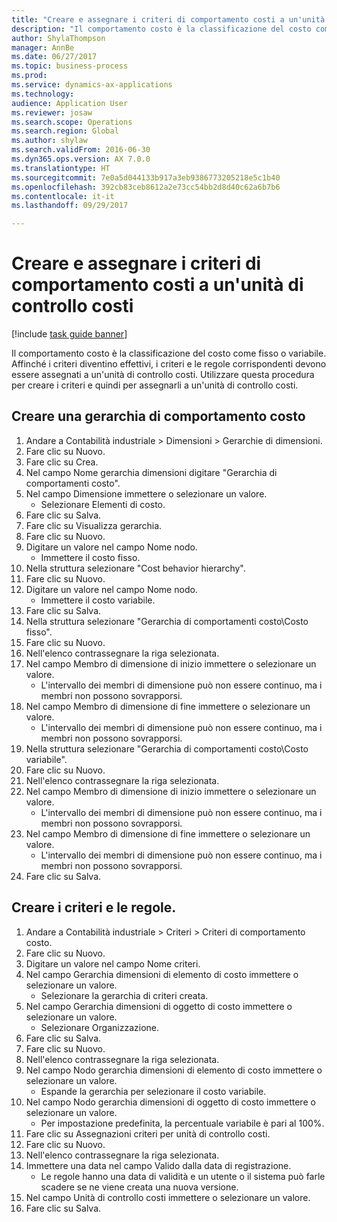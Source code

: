 ```yaml
--- 
title: "Creare e assegnare i criteri di comportamento costi a un'unità di controllo costi"
description: "Il comportamento costo è la classificazione del costo come fisso o variabile."
author: ShylaThompson
manager: AnnBe
ms.date: 06/27/2017
ms.topic: business-process
ms.prod: 
ms.service: dynamics-ax-applications
ms.technology: 
audience: Application User
ms.reviewer: josaw
ms.search.scope: Operations
ms.search.region: Global
ms.author: shylaw
ms.search.validFrom: 2016-06-30
ms.dyn365.ops.version: AX 7.0.0
ms.translationtype: HT
ms.sourcegitcommit: 7e0a5d044133b917a3eb9386773205218e5c1b40
ms.openlocfilehash: 392cb83ceb8612a2e73cc54bb2d8d40c62a6b7b6
ms.contentlocale: it-it
ms.lasthandoff: 09/29/2017

---
```

# <a name="create-and-assign-a-cost-behavior-policy-to-a-cost-control-unit"></a>Creare e assegnare i criteri di comportamento costi a un'unità di controllo costi

[!include [task guide banner](../../includes/task-guide-banner.md)]

Il comportamento costo è la classificazione del costo come fisso o variabile. Affinché i criteri diventino effettivi, i criteri e le regole corrispondenti devono essere assegnati a un'unità di controllo costi. Utilizzare questa procedura per creare i criteri e quindi per assegnarli a un'unità di controllo costi.


## <a name="create-a-cost-behavior-hierarchy"></a>Creare una gerarchia di comportamento costo
1. Andare a Contabilità industriale > Dimensioni > Gerarchie di dimensioni.
2. Fare clic su Nuovo.
3. Fare clic su Crea.
4. Nel campo Nome gerarchia dimensioni digitare "Gerarchia di comportamenti costo".
5. Nel campo Dimensione immettere o selezionare un valore.
    * Selezionare Elementi di costo.  
6. Fare clic su Salva.
7. Fare clic su Visualizza gerarchia.
8. Fare clic su Nuovo.
9. Digitare un valore nel campo Nome nodo.
    * Immettere il costo fisso.  
10. Nella struttura selezionare "Cost behavior hierarchy".
11. Fare clic su Nuovo.
12. Digitare un valore nel campo Nome nodo.
    * Immettere il costo variabile.  
13. Fare clic su Salva.
14. Nella struttura selezionare "Gerarchia di comportamenti costo\Costo fisso".
15. Fare clic su Nuovo.
16. Nell'elenco contrassegnare la riga selezionata.
17. Nel campo Membro di dimensione di inizio immettere o selezionare un valore.
    * L'intervallo dei membri di dimensione può non essere continuo, ma i membri non possono sovrapporsi.  
18. Nel campo Membro di dimensione di fine immettere o selezionare un valore.
    * L'intervallo dei membri di dimensione può non essere continuo, ma i membri non possono sovrapporsi.  
19. Nella struttura selezionare "Gerarchia di comportamenti costo\Costo variabile".
20. Fare clic su Nuovo.
21. Nell'elenco contrassegnare la riga selezionata.
22. Nel campo Membro di dimensione di inizio immettere o selezionare un valore.
    * L'intervallo dei membri di dimensione può non essere continuo, ma i membri non possono sovrapporsi.  
23. Nel campo Membro di dimensione di fine immettere o selezionare un valore.
    * L'intervallo dei membri di dimensione può non essere continuo, ma i membri non possono sovrapporsi.  
24. Fare clic su Salva.

## <a name="create-the-policy-and-rules"></a>Creare i criteri e le regole.
1. Andare a Contabilità industriale > Criteri > Criteri di comportamento costo.
2. Fare clic su Nuovo.
3. Digitare un valore nel campo Nome criteri.
4. Nel campo Gerarchia dimensioni di elemento di costo immettere o selezionare un valore.
    * Selezionare la gerarchia di criteri creata.  
5. Nel campo Gerarchia dimensioni di oggetto di costo immettere o selezionare un valore.
    * Selezionare Organizzazione.  
6. Fare clic su Salva.
7. Fare clic su Nuovo.
8. Nell'elenco contrassegnare la riga selezionata.
9. Nel campo Nodo gerarchia dimensioni di elemento di costo immettere o selezionare un valore.
    * Espande la gerarchia per selezionare il costo variabile.  
10. Nel campo Nodo gerarchia dimensioni di oggetto di costo immettere o selezionare un valore.
    * Per impostazione predefinita, la percentuale variabile è pari al 100%.  
11. Fare clic su Assegnazioni criteri per unità di controllo costi.
12. Fare clic su Nuovo.
13. Nell'elenco contrassegnare la riga selezionata.
14. Immettere una data nel campo Valido dalla data di registrazione.
    * Le regole hanno una data di validità e un utente o il sistema può farle scadere se ne viene creata una nuova versione.  
15. Nel campo Unità di controllo costi immettere o selezionare un valore.
16. Fare clic su Salva.


